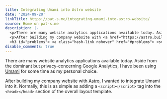 ```yaml
---
title: Integrating Umami into Astro website
date: '2024-09-20'
linkTitle: https://pat-s.me/integrating-umami-into-astro-website/
source: Home on pat-s.me
description: |-
  <p>There are many website analytics applications available today. Aside from the dominant but privacy-concerning Google Analytics, I have been using <a href="https://umami.is/">Umami</a> for some time as my personal choice.</p>
  <p>After building my company website with <a href="https://astro.build/">Astro</a>, I wanted to integrate Umami into it. Normally, this is as simple as adding a <code>&lt;script&gt;&lt;/script&gt;</code> tag into the <code>&lt;head&gt;&lt;/head&gt;</code> section of the overall layout template.</p>
  <h3 id="problems"> <a class="hash-link nohover" href="#problems"> <svg ...
disable_comments: true
---
```

<p>There are many website analytics applications available today. Aside from the dominant but privacy-concerning Google Analytics, I have been using <a href="https://umami.is/">Umami</a> for some time as my personal choice.</p>
<p>After building my company website with <a href="https://astro.build/">Astro</a>, I wanted to integrate Umami into it. Normally, this is as simple as adding a <code>&lt;script&gt;&lt;/script&gt;</code> tag into the <code>&lt;head&gt;&lt;/head&gt;</code> section of the overall layout template.</p>
<h3 id="problems"> <a class="hash-link nohover" href="#problems"> <svg ...